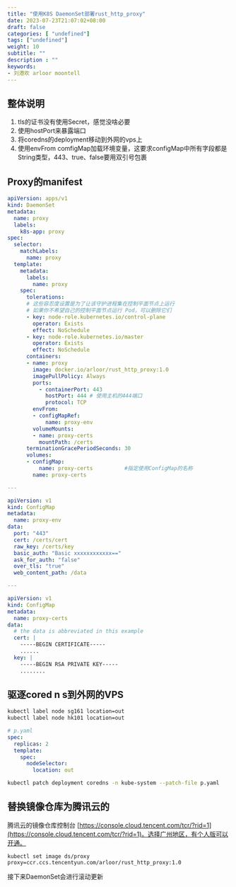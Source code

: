 ```yaml
---
title: "使用K8S DaemonSet部署rust_http_proxy"
date: 2023-07-23T21:07:02+08:00
draft: false
categories: [ "undefined"]
tags: ["undefined"]
weight: 10
subtitle: ""
description : ""
keywords:
- 刘港欢 arloor moontell
---
```


## 整体说明

1. tls的证书没有使用Secret，感觉没啥必要
2. 使用hostPort来暴露端口
3. 将coredns的deployment移动到外网的vps上
4. 使用envFrom comfigMap加载环境变量，这要求configMap中所有字段都是String类型，443、true、false要用双引号包裹

## Proxy的manifest

```yaml
apiVersion: apps/v1
kind: DaemonSet
metadata:
  name: proxy
  labels:
    k8s-app: proxy
spec:
  selector:
    matchLabels:
      name: proxy
  template:
    metadata:
      labels:
        name: proxy
    spec:
      tolerations:
      # 这些容忍度设置是为了让该守护进程集在控制平面节点上运行
      # 如果你不希望自己的控制平面节点运行 Pod，可以删除它们
      - key: node-role.kubernetes.io/control-plane
        operator: Exists
        effect: NoSchedule
      - key: node-role.kubernetes.io/master
        operator: Exists
        effect: NoSchedule
      containers:
      - name: proxy
        image: docker.io/arloor/rust_http_proxy:1.0
        imagePullPolicy: Always
        ports:
          - containerPort: 443 
            hostPort: 444 # 使用主机的444端口
            protocol: TCP
        envFrom:
        - configMapRef:
            name: proxy-env
        volumeMounts:
        - name: proxy-certs
          mountPath: /certs
      terminationGracePeriodSeconds: 30
      volumes:
      - configMap:
          name: proxy-certs          #指定使用ConfigMap的名称
        name: proxy-certs 

---

apiVersion: v1
kind: ConfigMap
metadata:
  name: proxy-env
data:
  port: "443"
  cert: /certs/cert
  raw_key: /certs/key
  basic_auth: "Basic xxxxxxxxxxxx=="
  ask_for_auth: "false"
  over_tls: "true"
  web_content_path: /data

---

apiVersion: v1
kind: ConfigMap
metadata:
  name: proxy-certs
data:
  # the data is abbreviated in this example
  cert: |
    -----BEGIN CERTIFICATE-----
    ......
  key: |
    -----BEGIN RSA PRIVATE KEY-----
    ........

```

## 驱逐cored n s到外网的VPS

```bash
kubectl label node sg161 location=out
kubectl label node hk101 location=out
```

```yaml
# p.yaml
spec:
  replicas: 2
  template:
    spec:
      nodeSelector: 
        location: out
```

```bash
kubectl patch deployment coredns -n kube-system --patch-file p.yaml
```

## 替换镜像仓库为腾讯云的

腾讯云的镜像仓库控制台 [https://console.cloud.tencent.com/tcr/?rid=1](https://console.cloud.tencent.com/tcr/?rid=1)。选择广州地区，有个人版可以开通。


```shell
kubectl set image ds/proxy proxy=ccr.ccs.tencentyun.com/arloor/rust_http_proxy:1.0
```

接下来DaemonSet会进行滚动更新